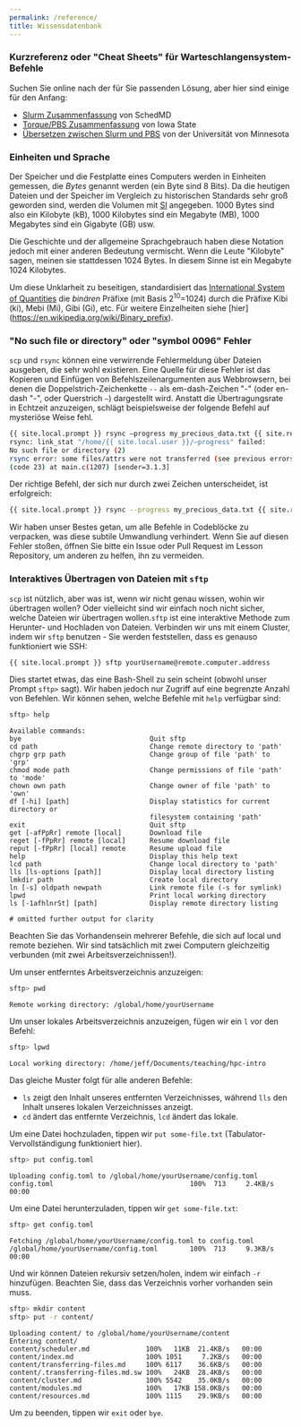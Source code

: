 ```yaml
---
permalink: /reference/
title: Wissensdatenbank
---
```



### Kurzreferenz oder "Cheat Sheets" für Warteschlangensystem-Befehle

Suchen Sie online nach der für Sie passenden Lösung, aber hier sind einige für den
Anfang:

- [Slurm Zusammenfassung](https://slurm.schedmd.com/pdfs/summary.pdf) von SchedMD
- [Torque/PBS
  Zusammenfassung](https://gif.biotech.iastate.edu/torque-pbs-job-management-cheat-sheet)
  von Iowa State
- [Übersetzen zwischen Slurm und PBS](https://www.msi.umn.edu/slurm/pbs-conversion) von
  der Universität von Minnesota

### Einheiten und Sprache

Der Speicher und die Festplatte eines Computers werden in Einheiten gemessen, die
*Bytes* genannt werden (ein Byte sind 8 Bits). Da die heutigen Dateien und der Speicher
im Vergleich zu historischen Standards sehr groß geworden sind, werden die Volumen mit
[SI](https://en.wikipedia.org/wiki/International_System_of_Units) angegeben. 1000 Bytes
sind also ein Kilobyte (kB), 1000 Kilobytes sind ein Megabyte (MB), 1000 Megabytes sind
ein Gigabyte (GB) usw.

Die Geschichte und der allgemeine Sprachgebrauch haben diese Notation jedoch mit einer
anderen Bedeutung vermischt. Wenn die Leute "Kilobyte" sagen, meinen sie stattdessen
1024 Bytes. In diesem Sinne ist ein Megabyte 1024 Kilobytes.

Um diese Unklarheit zu beseitigen, standardisiert das [International System of
Quantities](https://en.wikipedia.org/wiki/International_System_of_Quantities) die
*binären* Präfixe (mit Basis 2<sup>10</sup>\=1024) durch die Präfixe Kibi (ki), Mebi
(Mi), Gibi (Gi), etc. Für weitere Einzelheiten siehe [hier]
(https://en.wikipedia.org/wiki/Binary_prefix).

### "No such file or directory" oder "symbol 0096" Fehler

`scp` und `rsync` können eine verwirrende Fehlermeldung über Dateien ausgeben, die sehr
wohl existieren. Eine Quelle für diese Fehler ist das Kopieren und Einfügen von
Befehlszeilenargumenten aus Webbrowsern, bei denen die Doppelstrich-Zeichenkette `--`
als em-dash-Zeichen "-" (oder en-dash "-", oder Querstrich `―`) dargestellt wird.
Anstatt die Übertragungsrate in Echtzeit anzuzeigen, schlägt beispielsweise der folgende
Befehl auf mysteriöse Weise fehl.

```bash
{{ site.local.prompt }} rsync —progress my_precious_data.txt {{ site.remote.user }}@{{ site.remote.login }}
rsync: link_stat "/home/{{ site.local.user }}/—progress" failed:
No such file or directory (2)
rsync error: some files/attrs were not transferred (see previous errors)
(code 23) at main.c(1207) [sender=3.1.3]
```

Der richtige Befehl, der sich nur durch zwei Zeichen unterscheidet, ist erfolgreich:

```bash
{{ site.local.prompt }} rsync --progress my_precious_data.txt {{ site.remote.user }}@{{ site.remote.login }}
```

Wir haben unser Bestes getan, um alle Befehle in Codeblöcke zu verpacken, was diese
subtile Umwandlung verhindert. Wenn Sie auf diesen Fehler stoßen, öffnen Sie bitte ein
Issue oder Pull Request im Lesson Repository, um anderen zu helfen, ihn zu vermeiden.

### Interaktives Übertragen von Dateien mit `sftp`

`scp` ist nützlich, aber was ist, wenn wir nicht genau wissen, wohin wir übertragen
wollen? Oder vielleicht sind wir einfach noch nicht sicher, welche Dateien wir
übertragen wollen.`sftp` ist eine interaktive Methode zum Herunter- und Hochladen von
Dateien. Verbinden wir uns mit einem Cluster, indem wir `sftp` benutzen - Sie werden
feststellen, dass es genauso funktioniert wie SSH:

```bash
{{ site.local.prompt }} sftp yourUsername@remote.computer.address
```

Dies startet etwas, das eine Bash-Shell zu sein scheint (obwohl unser Prompt `sftp>`
sagt). Wir haben jedoch nur Zugriff auf eine begrenzte Anzahl von Befehlen. Wir können
sehen, welche Befehle mit `help` verfügbar sind:

```bash
sftp> help
```

```output
Available commands:
bye                                Quit sftp
cd path                            Change remote directory to 'path'
chgrp grp path                     Change group of file 'path' to 'grp'
chmod mode path                    Change permissions of file 'path' to 'mode'
chown own path                     Change owner of file 'path' to 'own'
df [-hi] [path]                    Display statistics for current directory or
                                   filesystem containing 'path'
exit                               Quit sftp
get [-afPpRr] remote [local]       Download file
reget [-fPpRr] remote [local]      Resume download file
reput [-fPpRr] [local] remote      Resume upload file
help                               Display this help text
lcd path                           Change local directory to 'path'
lls [ls-options [path]]            Display local directory listing
lmkdir path                        Create local directory
ln [-s] oldpath newpath            Link remote file (-s for symlink)
lpwd                               Print local working directory
ls [-1afhlnrSt] [path]             Display remote directory listing

# omitted further output for clarity
```

Beachten Sie das Vorhandensein mehrerer Befehle, die sich auf local und remote beziehen.
Wir sind tatsächlich mit zwei Computern gleichzeitig verbunden (mit zwei
Arbeitsverzeichnissen!).

Um unser entferntes Arbeitsverzeichnis anzuzeigen:

```bash
sftp> pwd
```

```output
Remote working directory: /global/home/yourUsername
```

Um unser lokales Arbeitsverzeichnis anzuzeigen, fügen wir ein `l` vor den Befehl:

```bash
sftp> lpwd
```

```output
Local working directory: /home/jeff/Documents/teaching/hpc-intro
```

Das gleiche Muster folgt für alle anderen Befehle:

- `ls` zeigt den Inhalt unseres entfernten Verzeichnisses, während `lls` den Inhalt
  unseres lokalen Verzeichnisses anzeigt.
- `cd` ändert das entfernte Verzeichnis, `lcd` ändert das lokale.

Um eine Datei hochzuladen, tippen wir `put some-file.txt` (Tabulator-Vervollständigung
funktioniert hier).

```bash
sftp> put config.toml
```

```output
Uploading config.toml to /global/home/yourUsername/config.toml
config.toml                                  100%  713     2.4KB/s   00:00
```

Um eine Datei herunterzuladen, tippen wir `get some-file.txt`:

```bash
sftp> get config.toml
```

```output
Fetching /global/home/yourUsername/config.toml to config.toml
/global/home/yourUsername/config.toml        100%  713     9.3KB/s   00:00
```

Und wir können Dateien rekursiv setzen/holen, indem wir einfach `-r` hinzufügen.
Beachten Sie, dass das Verzeichnis vorher vorhanden sein muss.

```bash
sftp> mkdir content
sftp> put -r content/
```

```output
Uploading content/ to /global/home/yourUsername/content
Entering content/
content/scheduler.md              100%   11KB  21.4KB/s   00:00
content/index.md                  100% 1051     7.2KB/s   00:00
content/transferring-files.md     100% 6117    36.6KB/s   00:00
content/.transferring-files.md.sw 100%   24KB  28.4KB/s   00:00
content/cluster.md                100% 5542    35.0KB/s   00:00
content/modules.md                100%   17KB 158.0KB/s   00:00
content/resources.md              100% 1115    29.9KB/s   00:00
```

Um zu beenden, tippen wir `exit` oder `bye`.





